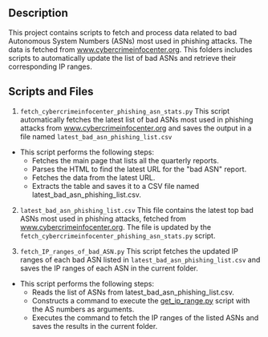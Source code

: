 ## Description
This project contains scripts to fetch and process data related to bad Autonomous System Numbers (ASNs) most used in phishing attacks. The data is fetched from www.cybercrimeinfocenter.org. This folders includes scripts to automatically update the list of bad ASNs and retrieve their corresponding IP ranges.

## Scripts and Files
1. `fetch_cybercrimeinfocenter_phishing_asn_stats.py`
This script automatically fetches the latest list of bad ASNs most used in phishing attacks from www.cybercrimeinfocenter.org and saves the output in a file named `latest_bad_asn_phishing_list.csv`

- This script performs the following steps:
  - Fetches the main page that lists all the quarterly reports.
  - Parses the HTML to find the latest URL for the "bad ASN" report.
  - Fetches the data from the latest URL.
  - Extracts the table and saves it to a CSV file named latest_bad_asn_phishing_list.csv.

2. `latest_bad_asn_phishing_list.csv`
This file contains the latest top bad ASNs most used in phishing attacks, fetched from www.cybercrimeinfocenter.org. The file is updated by the `fetch_cybercrimeinfocenter_phishing_asn_stats.py` script.

3. `fetch_IP_ranges_of_bad_ASN.py`
This script fetches the updated IP ranges of each bad ASN listed in `latest_bad_asn_phishing_list.csv` and saves the IP ranges of each ASN in the current folder.

- This script performs the following steps:
  - Reads the list of ASNs from latest_bad_asn_phishing_list.csv.
  - Constructs a command to execute the [get_ip_range.py](https://github.com/mthcht/awesome-lists/blob/main/Lists/Ranges_IP_Address_Company_List/bgp.he.net/get_ip_range.py) script with the AS numbers as arguments.
  - Executes the command to fetch the IP ranges of the listed ASNs and saves the results in the current folder.